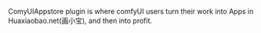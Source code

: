 ComyUIAppstore plugin is where comfyUI users turn their work into Apps in Huaxiaobao.net(画小宝), and then into profit. 
